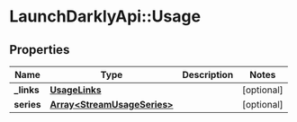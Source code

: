 # LaunchDarklyApi::Usage

## Properties
Name | Type | Description | Notes
------------ | ------------- | ------------- | -------------
**_links** | [**UsageLinks**](UsageLinks.md) |  | [optional] 
**series** | [**Array&lt;StreamUsageSeries&gt;**](StreamUsageSeries.md) |  | [optional] 


